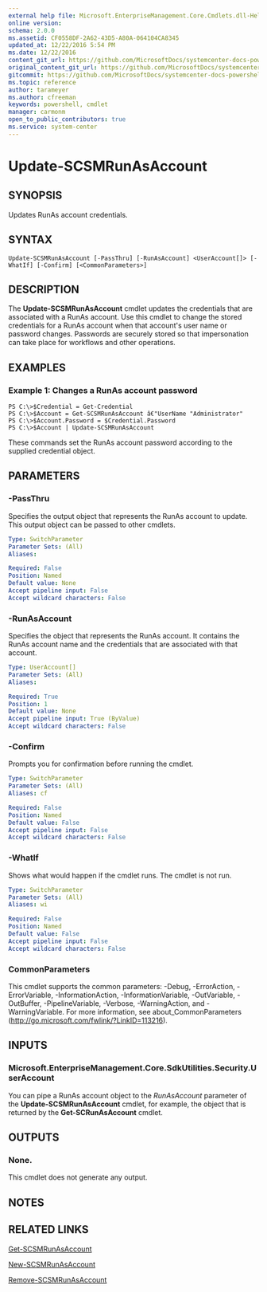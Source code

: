 ```yaml
---
external help file: Microsoft.EnterpriseManagement.Core.Cmdlets.dll-Help.xml
online version: 
schema: 2.0.0
ms.assetid: CF0558DF-2A62-43D5-A80A-064104CA8345
updated_at: 12/22/2016 5:54 PM
ms.date: 12/22/2016
content_git_url: https://github.com/MicrosoftDocs/systemcenter-docs-powershell/blob/master/systemcenter-cmdlets/SystemCenter2016/ServiceManagerCore/vlatest/Update-SCSMRunAsAccount.md
original_content_git_url: https://github.com/MicrosoftDocs/systemcenter-docs-powershell/blob/master/systemcenter-cmdlets/SystemCenter2016/ServiceManagerCore/vlatest/Update-SCSMRunAsAccount.md
gitcommit: https://github.com/MicrosoftDocs/systemcenter-docs-powershell/blob/17c3a51bd892aad46c731d9f381f0704b4815004/systemcenter-cmdlets/SystemCenter2016/ServiceManagerCore/vlatest/Update-SCSMRunAsAccount.md
ms.topic: reference
author: tarameyer
ms.author: cfreeman
keywords: powershell, cmdlet
manager: carmonm
open_to_public_contributors: true
ms.service: system-center
---
```


# Update-SCSMRunAsAccount

## SYNOPSIS
Updates RunAs account credentials.

## SYNTAX

```
Update-SCSMRunAsAccount [-PassThru] [-RunAsAccount] <UserAccount[]> [-WhatIf] [-Confirm] [<CommonParameters>]
```

## DESCRIPTION
The **Update-SCSMRunAsAccount** cmdlet updates the credentials that are associated with a RunAs account.
Use this cmdlet to change the stored credentials for a RunAs account when that account's user name or password changes.
Passwords are securely stored so that impersonation can take place for workflows and other operations.

## EXAMPLES

### Example 1: Changes a RunAs account password
```
PS C:\>$Credential = Get-Credential
PS C:\>$Account = Get-SCSMRunAsAccount â€"UserName "Administrator"
PS C:\>$Account.Password = $Credential.Password
PS C:\>$Account | Update-SCSMRunAsAccount
```

These commands set the RunAs account password according to the supplied credential object.

## PARAMETERS

### -PassThru
Specifies the output object that represents the RunAs account to update.
This output object can be passed to other cmdlets.

```yaml
Type: SwitchParameter
Parameter Sets: (All)
Aliases: 

Required: False
Position: Named
Default value: None
Accept pipeline input: False
Accept wildcard characters: False
```

### -RunAsAccount
Specifies the object that represents the RunAs account.
It contains the RunAs account name and the credentials that are associated with that account.

```yaml
Type: UserAccount[]
Parameter Sets: (All)
Aliases: 

Required: True
Position: 1
Default value: None
Accept pipeline input: True (ByValue)
Accept wildcard characters: False
```

### -Confirm
Prompts you for confirmation before running the cmdlet.

```yaml
Type: SwitchParameter
Parameter Sets: (All)
Aliases: cf

Required: False
Position: Named
Default value: False
Accept pipeline input: False
Accept wildcard characters: False
```

### -WhatIf
Shows what would happen if the cmdlet runs.
The cmdlet is not run.

```yaml
Type: SwitchParameter
Parameter Sets: (All)
Aliases: wi

Required: False
Position: Named
Default value: False
Accept pipeline input: False
Accept wildcard characters: False
```

### CommonParameters
This cmdlet supports the common parameters: -Debug, -ErrorAction, -ErrorVariable, -InformationAction, -InformationVariable, -OutVariable, -OutBuffer, -PipelineVariable, -Verbose, -WarningAction, and -WarningVariable. For more information, see about_CommonParameters (http://go.microsoft.com/fwlink/?LinkID=113216).

## INPUTS

### Microsoft.EnterpriseManagement.Core.SdkUtilities.Security.UserAccount
You can pipe a RunAs account object to the *RunAsAccount* parameter of the **Update-SCSMRunAsAccount** cmdlet, for example, the object that is returned by the **Get-SCRunAsAccount** cmdlet.

## OUTPUTS

### None.
This cmdlet does not generate any output.

## NOTES

## RELATED LINKS

[Get-SCSMRunAsAccount](xref:SystemCenter2016/ServiceManagerCore/vlatest/Get-SCSMRunAsAccount.md)

[New-SCSMRunAsAccount](xref:SystemCenter2016/ServiceManagerCore/vlatest/New-SCSMRunAsAccount.md)

[Remove-SCSMRunAsAccount](xref:SystemCenter2016/ServiceManagerCore/vlatest/Remove-SCSMRunAsAccount.md)

